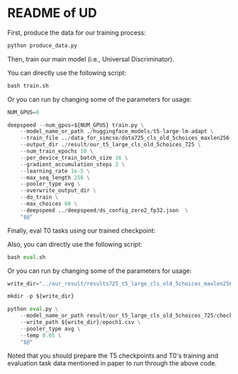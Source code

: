 # README of UD

First, produce the data for our training process:

```python
python produce_data.py
```

Then, train our main model (i.e., Universal Discriminator).

You can directly use the following script:

```python
bash train.sh
```

Or you can run by changing some of the parameters for usage:

```python
NUM_GPUS=8

deepspeed --num_gpus=${NUM_GPUS} train.py \
    --model_name_or_path ./huggingface_models/t5-large-lm-adapt \
    --train_file ../data_for_simcse/data725_cls_old_5choices_maxlen256_unidir.json \
    --output_dir ./result/our_t5_large_cls_old_5choices_725 \
    --num_train_epochs 10 \
    --per_device_train_batch_size 16 \
    --gradient_accumulation_steps 2 \
    --learning_rate 1e-5 \
    --max_seq_length 256 \
    --pooler_type avg \
    --overwrite_output_dir \
    --do_train \
    --max_choices 60 \
    --deepspeed ../deepspeed/ds_config_zero2_fp32.json  \
    "$@"
```

Finally, eval T0 tasks using our trained checkpoint:

Also, you can directly use the following script:

```python
bash eval.sh
```

Or you can run by changing some of the parameters for usage:

```python
write_dir="../our_result/results725_t5_large_cls_old_5choices_maxlen256"

mkdir -p ${write_dir}

python eval.py \
    --model_name_or_path result/our_t5_large_cls_old_5choices_725/checkpoint-3500 \
    --write_path ${write_dir}/epoch1.csv \
    --pooler_type avg \
    --temp 0.05 \
    "$@"
```

Noted that you should prepare the T5 checkpoints and T0's training and evaluation task data mentioned in paper to run through the above code.
